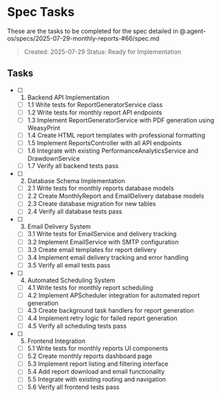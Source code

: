 # Spec Tasks

These are the tasks to be completed for the spec detailed in @.agent-os/specs/2025-07-29-monthly-reports-#66/spec.md

> Created: 2025-07-29
> Status: Ready for Implementation

## Tasks

- [ ] 1. Backend API Implementation
  - [ ] 1.1 Write tests for ReportGeneratorService class
  - [ ] 1.2 Write tests for monthly report API endpoints
  - [ ] 1.3 Implement ReportGeneratorService with PDF generation using WeasyPrint
  - [ ] 1.4 Create HTML report templates with professional formatting
  - [ ] 1.5 Implement ReportsController with all API endpoints
  - [ ] 1.6 Integrate with existing PerformanceAnalyticsService and DrawdownService
  - [ ] 1.7 Verify all backend tests pass

- [ ] 2. Database Schema Implementation
  - [ ] 2.1 Write tests for monthly reports database models
  - [ ] 2.2 Create MonthlyReport and EmailDelivery database models
  - [ ] 2.3 Create database migration for new tables
  - [ ] 2.4 Verify all database tests pass

- [ ] 3. Email Delivery System
  - [ ] 3.1 Write tests for EmailService and delivery tracking
  - [ ] 3.2 Implement EmailService with SMTP configuration
  - [ ] 3.3 Create email templates for report delivery
  - [ ] 3.4 Implement email delivery tracking and error handling
  - [ ] 3.5 Verify all email tests pass

- [ ] 4. Automated Scheduling System
  - [ ] 4.1 Write tests for monthly report scheduling
  - [ ] 4.2 Implement APScheduler integration for automated report generation
  - [ ] 4.3 Create background task handlers for report generation
  - [ ] 4.4 Implement retry logic for failed report generation
  - [ ] 4.5 Verify all scheduling tests pass

- [ ] 5. Frontend Integration
  - [ ] 5.1 Write tests for monthly reports UI components
  - [ ] 5.2 Create monthly reports dashboard page
  - [ ] 5.3 Implement report listing and filtering interface
  - [ ] 5.4 Add report download and email functionality
  - [ ] 5.5 Integrate with existing routing and navigation
  - [ ] 5.6 Verify all frontend tests pass